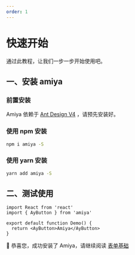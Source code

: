 ```yaml
---
order: 1
---
```


# 快速开始

通过此教程，让我们一步一步开始使用吧。

## 一、安装 amiya

### 前置安装

Amiya 依赖于 [Ant Design V4](https://ant-design.gitee.io/index-cn) ，请预先安装好。

### 使用 npm 安装

```bash
npm i amiya -S
```

### 使用 yarn 安装

```bash
yarn add amiya -S
```

## 二、测试使用

```tsx
import React from 'react'
import { AyButton } from 'amiya'

export default function Demo() {
  return <AyButton>Amiya</AyButton>
}
```

🎉 恭喜您，成功安装了 Amiya，请继续阅读 [表单基础](./normal/form)
